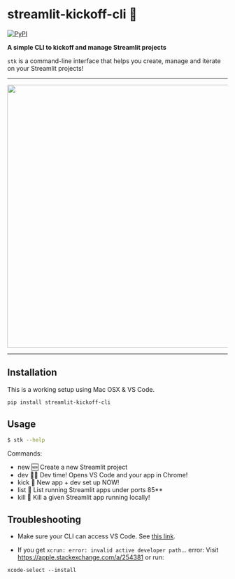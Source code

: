 # streamlit-kickoff-cli 👞

[![PyPI](https://img.shields.io/pypi/v/streamlit-kickoff-cli)](https://pypi.org/project/streamlit-kickoff-cli/)

**A simple CLI to kickoff and manage Streamlit projects**

`stk` is a command-line interface that helps you create, manage and iterate on your Streamlit projects!

---

<p align="center">
    <img src="https://user-images.githubusercontent.com/7164864/145828632-052ef856-6fb4-4823-9405-9c822fead2fd.gif" width=600></img>
</p>

---

## Installation

This is a working setup using Mac OSX & VS Code.

```bash
pip install streamlit-kickoff-cli
```

## Usage

```bash
$ stk --help
```

Commands:
- new   🆕 Create a new Streamlit project
- dev   👩‍💻 Dev time! Opens VS Code and your app in Chrome!
- kick  🚀 New app + dev set up NOW!
- list  🤯 List running Streamlit apps under ports 85**
- kill  🔫 Kill a given Streamlit app running locally!


## Troubleshooting

- Make sure your CLI can access VS Code. See [this link](https://stackoverflow.com/a/40129135/6159698).

- If you get `xcrun: error: invalid active developer path`... error:
Visit https://apple.stackexchange.com/a/254381 or run:
```
xcode-select --install
```
